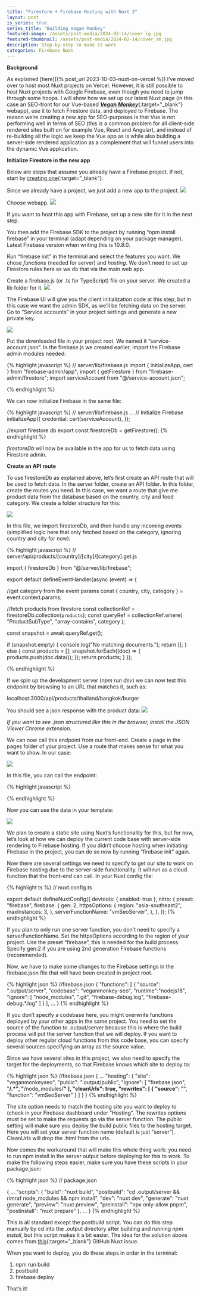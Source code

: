 ```yaml
---
title: "Firestore + Firebase Hosting with Nuxt 3"
layout: post
is_series: true
series_title: "Building Vegan Monkey"
featured-image: /assets/post-media/2024-02-14/cover_lg.jpg
featured-thumbnail: /assets/post-media/2024-02-14/cover_sm.jpg
description: Step-by-step to make it work
categories: Firebase Nuxt
---
```


**Background**

As explained [here]({% post_url 2023-10-03-nuxt-on-vercel %}) I’ve moved over to host most Nuxt projects on Vercel. However, it is still possible to host Nuxt projects with Google Firebase, even though you need to jump through some hoops. I will show how we set up our latest Nuxt page (in this case an SEO-front for our Vue-based [_**Vegan Monkey**_](https://www.veganmonkey.co){:target="\_blank"} webapp), use it to fetch Firestore data, and deployed to Firebase. The reason we’re creating a new app for SEO-purposes is that Vue is not performing well in terms of SEO (this is a common problem for all client-side rendered sites built on for example Vue, React and Angular), and instead of re-building all the logic we keep the Vue app as is while also building a server-side rendered application as a complement that will funnel users into the dynamic Vue application.

**Initialize Firestore in the new app**

Below are steps that assume you already have a Firebase project. If not, start by [creating one](https://console.firebase.google.com/u/0/){:target=”\_blank”}.

Since we already have a project, we just add a new app to the project.
<img  src="/assets/post-media/2024-02-14/nuxt-firebase1.png"/>

Choose webapp.
<img  src="/assets/post-media/2024-02-14/nuxt-firebase2.png"/>

If you want to host this app with Firebase, set up a new site for it in the next step.

You then add the Firebase SDK to the project by running “npm install firebase” in your terminal (adapt depending on your package manager). Latest Firebase version when writing this is 10.8.0.

Run “firebase init” in the terminal and select the features you want. We chose _functions_ (needed for server) and _hosting_. We don’t need to set up Firestore rules here as we do that via the main web app.

Create a firebase.js (or .ts for TypeScript) file on your server. We created a lib folder for it.
<img  src="/assets/post-media/2024-02-14/nuxt-firebase3.png"/>

The Firebase UI will give you the client initialization code at this step, but in this case we want the admin SDK, as we’ll be fetching data on the server. Go to “Service accounts” in your project settings and generate a new private key.

<img  src="/assets/post-media/2024-02-14/nuxt-firebase4.png"/>

Put the downloaded file in your project root. We named it “service-account.json”. In the firebase.js we created earlier, import the Firebase admin modules needed:

{% highlight javascript %}
// server/lib/firebase.js
import { initializeApp, cert } from "firebase-admin/app";
import { getFirestore } from "firebase-admin/firestore";
import serviceAccount from "@/service-account.json";

{% endhighlight %}

We can now initialize Firebase in the same file:

{% highlight javascript %}
// server/lib/firebase.js
…
// Initialize Firebase
initializeApp({
credential: cert(serviceAccount),
});

//export firestore db
export const firestoreDb = getFirestore();
{% endhighlight %}

_firestoreDb_ will now be available in the app for us to fetch data using Firestore admin.

**Create an API route**

To use firestoreDb as explained above, let’s first create an API route that will be used to fetch data. In the server folder, create an API folder. In this folder, create the routes you need. In this case, we want a route that give me product data from the database based on the country, city and food category. We create a folder structure for this:

<img  src="/assets/post-media/2024-02-14/nuxt-firebase5.png"/>

In this file, we import firestoreDb, and then handle any incoming events (simplified logic here that only fetched based on the category, ignoring country and city for now):

{% highlight javascript %}
// server/api/products/[country]/[city]/[category].get.js

import { firestoreDb } from "@/server/lib/firebase";

export default defineEventHandler(async (event) => {

//get category from the event params
const { country, city, category } = event.context.params;

//fetch products from firestore
const collectionRef = firestoreDb.collection(`products`);
const queryRef = collectionRef.where(
"ProductSubType",
"array-contains",
category
);

const snapshot = await queryRef.get();

if (snapshot.empty) {
console.log("No matching documents.");
return [];
} else {
const products = [];
snapshot.forEach((doc) => {
products.push(doc.data());
});
return products;
}
});

{% endhighlight %}

If we spin up the development server (_npm run dev_) we can now test this endpoint by browsing to an URL that matches it, such as:

localhost:3000/api/products/thailand/bangkok/burger

You should see a json response with the product data:
<img  src="/assets/post-media/2024-02-14/nuxt-firebase6.png"/>

_If you want to see .json structured like this in the browser, install the JSON Viewer Chrome extension._

We can now call this endpoint from our front-end. Create a page in the pages folder of your project. Use a route that makes sense for what you want to show. In our case:

<img  src="/assets/post-media/2024-02-14/nuxt-firebase7.png"/>

In this file, you can call the endpoint:

{% highlight javascript %}

<script setup>
//initiate route
const route = useRoute();

//get params from url
const { country, city, category } = route.params;

//call the api to get the products
const { data: products } = await useFetch(
  `/api/products/${country}/${city}/${category}`
);
</script>

{% endhighlight %}

Now you can use the data in your template:

<img  src="/assets/post-media/2024-02-14/nuxt-firebase8.png"/>

We plan to create a static site using Nuxt’s functionality for this, but for now, let’s look at how we can deploy the current code base with server-side rendering to Firebase hosting. If you didn’t choose hosting when initiating FIrebase in the project, you can do so now by running “firebase init” again.

Now there are several settings we need to specify to get our site to work on Firebase hosting due to the server-side functionality. It will run as a cloud function that the front-end can call. In your Nuxt config file:

{% highlight ts %}
// nuxt.config.ts

export default defineNuxtConfig({
devtools: { enabled: true },
nitro: {
preset: "firebase",
firebase: {
gen: 2,
httpsOptions: {
region: "asia-southeast2",
maxInstances: 3,
},
serverFunctionName: "vmSeoServer",
},
},
});
{% endhighlight %}

If you plan to only run one server function, you don’t need to specify a serverFunctionName. Set the httpsOptions according to the region of your project. Use the preset “firebase”, this is needed for the build process. Specify gen:2 if you are using 2nd generation Firebase functions (recommended).

Now, we have to make some changes to the Firebase settings in the firebase.json file that will have been created in project root.

{% highlight json %}
//firebase.json
{
"functions": [
{
"source": ".output/server",
"codebase": "veganmonkey-seo",
"runtime":"nodejs18",
"ignore": [
"node_modules",
".git",
"firebase-debug.log",
"firebase-debug.*.log"
]
}
],
…
}
{% endhighlight %}

If you don’t specify a codebase here, you might overwrite functions deployed by your other apps in the same project.
You need to set the source of the function to .output/server because this is where the build process will put the server function that we will deploy. If you want to deploy other regular cloud functions from this code base, you can specify several sources specifying an array as the source value.

Since we have several sites in this project, we also need to specify the target for the deployments, so that Firebase knows which site to deploy to:

{% highlight json %}
//firebase.json
{
…
"hosting": {
"site": "veganmonkeyseo",
"public": ".output/public",
"ignore": [
"firebase.json",
"**/.*",
"**/node_modules/**"
],
"cleanUrls": true,
"rewrites": [
{
"source": "**",
"function": "vmSeoServer"
}
]
}
}
{% endhighlight %}

The site option needs to match the hosting site you want to deploy to (check in your Firebase dashboard under “Hosting”. The rewrites options must be set to make the requests go via the server function. The public setting will make sure you deploy the build public files to the hosting target. Here you will set your server function name (default is just “server”). CleanUrls will drop the .html from the urls.

Now comes the workaround that will make this whole thing work: you need to run npm install in the server output before deploying for this to work. To make the following steps easier, make sure you have these scripts in your package.json:

{% highlight json %}
// package.json

{
…
"scripts": {
"build": "nuxt build",
"postbuild": "cd .output/server && rimraf node_modules && npm install",
"dev": "nuxt dev",
"generate": "nuxt generate",
"preview": "nuxt preview",
"preinstall": "npx only-allow pnpm",
"postinstall": "nuxt prepare"
},
…
}
{% endhighlight %}

This is all standard except the postbuild script. You can do this step manually by cd into the .output directory after building and running _npm install_, but this script makes it a bit easier. The idea for the solution above comes from [this](https://github.com/nuxt/nuxt/issues/15185){:target="\_blank"} GitHub Nuxt issue.

When you want to deploy, you do these steps in order in the terminal:

1. npm run build
2. postbuild
3. firebase deploy

That’s it!
